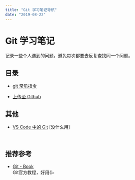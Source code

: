 ```yaml
---
title: "Git 学习笔记导航"
date: "2019-08-22"
---
```


# Git 学习笔记

记录一些个人遇到的问题，避免每次都要去反复查找同一个问题。

## 目录

- [git 常见指令](./git-command.md)

- [上传至 Github](./upload2github.md)

## 其他

- [VS Code 中的 Git](./git-in-vscode.md) [没什么用]

<br>

## 推荐参考

- [Git - Book](https://git-scm.com/book/zh/v2)  
  Git官方教程，好用👍
